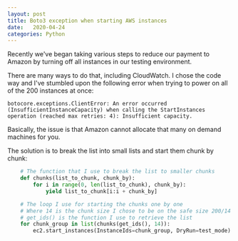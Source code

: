 ```yaml
---
layout: post
title: Boto3 exception when starting AWS instances
date:   2020-04-24
categories: Python
---
```


Recently we've began taking various steps to reduce our payment to Amazon by turning off all instances
in our testing environment.

There are many ways to do that, including CloudWatch. I chose the code way and I've stumbled upon the following
error when trying to power on all of the 200 instances at once:
```
botocore.exceptions.ClientError: An error occurred (InsufficientInstanceCapacity) when calling the StartInstances operation (reached max retries: 4): Insufficient capacity.
```

Basically, the issue is that Amazon cannot allocate that many on demand machines for you. 

The solution is to break the list into small lists and start them chunk by chunk:

```python
    # The function that I use to break the list to smaller chunks
    def chunks(list_to_chunk, chunk_by):
        for i in range(0, len(list_to_chunk), chunk_by):
            yield list_to_chunk[i:i + chunk_by]

    # The loop I use for starting the chunks one by one
    # Where 14 is the chunk size I chose to be on the safe size 200/14 = 14 machines in each chunk
    # get_ids() is the function I use to retrieve the list
    for chunk_group in list(chunks(get_ids(), 14)):
        ec2.start_instances(InstanceIds=chunk_group, DryRun=test_mode)
```
